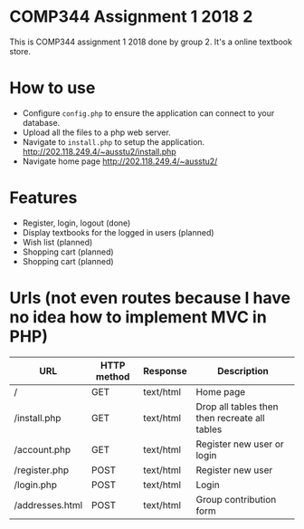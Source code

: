 # COMP344 Assignment 1 2018 2 
This is COMP344 assignment 1 2018 done by group 2. It's a online textbook store. 

# How to use
- Configure `config.php` to ensure the application can connect to your database.
- Upload all the files to a php web server.
- Navigate to `install.php` to setup the application. <http://202.118.249.4/~ausstu2/install.php>
- Navigate home page <http://202.118.249.4/~ausstu2/>

# Features
- Register, login, logout (done)
- Display textbooks for the logged in users (planned) 
- Wish list (planned)
- Shopping cart (planned)
- Shopping cart (planned)

# Urls (not even routes because I have no idea how to implement MVC in PHP)

| URL                | HTTP method | Response  | Description                                   |
|--------------------|-------------|-----------|-----------------------------------------------|
| /                  | GET         | text/html | Home page                                     |
| /install.php       | GET         | text/html | Drop all tables then then recreate all tables |
| /account.php       | GET         | text/html | Register new user or login                    |
| /register.php      | POST        | text/html | Register new user                             |
| /login.php         | POST        | text/html | Login                                         |
| /addresses.html    | POST        | text/html | Group contribution form                       |